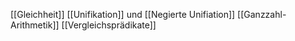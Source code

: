 [[Gleichheit]]
[[Unifikation]] und [[Negierte Unifiation]] 
[[Ganzzahl-Arithmetik]]
[[Vergleichsprädikate]]

